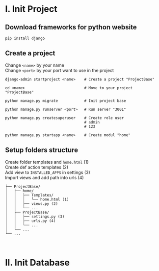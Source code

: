 # I. Init Project

## Download frameworks for python website

```
pip install django
```

## Create a project

Change `<name>` by your name <br>
Change `<port>` by your port want to use in the project

```
django-admin startproject <name>    # Create a project "ProjectBase"

cd <name>                           # Move to your project "ProjectBase"

python manage.py migrate            # Init project base

python manage.py runserver <port>   # Run server "3001"

python manage.py createsuperuser    # Create role user
                                    # admin
                                    # 123

python manage.py startapp <name>    # Create modul "home"
```

## Setup folders structure

Create folder templates and `home.html` (1)<br>
Create def action templates (2) <br>
Add view to `INSTALLED_APPS` in settings (3)<br>
Import views and add path into urls (4)

```
├── ProjectBase/
│   ├── home/
│   │   ├── Templates/
│   │   │   └── home.html (1)
│   │   ├── views.py (2)
│   │   └── ...
│   ├── ProjectBase/
│   │   ├── settings.py (3)
│   │   ├── urls.py (4)
│   │   └── ...
│   └── ...
└── ...
```

<br>

# II. Init Database
